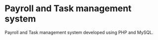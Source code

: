 # Payroll and Task management system
 Payroll and Task management system developed using PHP and MySQL.

